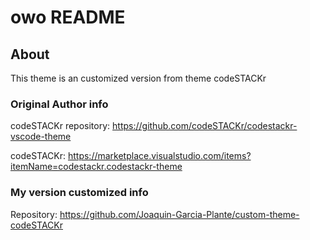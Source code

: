 # owo README

## About

This theme is an customized version from theme codeSTACKr

### Original Author info

codeSTACKr repository: <https://github.com/codeSTACKr/codestackr-vscode-theme>

codeSTACKr: <https://marketplace.visualstudio.com/items?itemName=codestackr.codestackr-theme>

### My version customized info

Repository: <https://github.com/Joaquin-Garcia-Plante/custom-theme-codeSTACKr>

